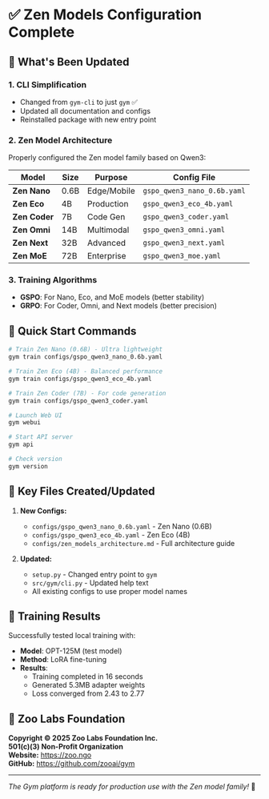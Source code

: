 # ✅ Zen Models Configuration Complete

## 🎯 What's Been Updated

### 1. **CLI Simplification**
- Changed from `gym-cli` to just `gym` ✅
- Updated all documentation and configs
- Reinstalled package with new entry point

### 2. **Zen Model Architecture**
Properly configured the Zen model family based on Qwen3:

| Model | Size | Purpose | Config File |
|-------|------|---------|------------|
| **Zen Nano** | 0.6B | Edge/Mobile | `gspo_qwen3_nano_0.6b.yaml` |
| **Zen Eco** | 4B | Production | `gspo_qwen3_eco_4b.yaml` |
| **Zen Coder** | 7B | Code Gen | `gspo_qwen3_coder.yaml` |
| **Zen Omni** | 14B | Multimodal | `gspo_qwen3_omni.yaml` |
| **Zen Next** | 32B | Advanced | `gspo_qwen3_next.yaml` |
| **Zen MoE** | 72B | Enterprise | `gspo_qwen3_moe.yaml` |

### 3. **Training Algorithms**
- **GSPO**: For Nano, Eco, and MoE models (better stability)
- **GRPO**: For Coder, Omni, and Next models (better precision)

## 🚀 Quick Start Commands

```bash
# Train Zen Nano (0.6B) - Ultra lightweight
gym train configs/gspo_qwen3_nano_0.6b.yaml

# Train Zen Eco (4B) - Balanced performance
gym train configs/gspo_qwen3_eco_4b.yaml

# Train Zen Coder (7B) - For code generation
gym train configs/gspo_qwen3_coder.yaml

# Launch Web UI
gym webui

# Start API server
gym api

# Check version
gym version
```

## 📁 Key Files Created/Updated

1. **New Configs:**
   - `configs/gspo_qwen3_nano_0.6b.yaml` - Zen Nano (0.6B)
   - `configs/gspo_qwen3_eco_4b.yaml` - Zen Eco (4B)
   - `configs/zen_models_architecture.md` - Full architecture guide

2. **Updated:**
   - `setup.py` - Changed entry point to `gym`
   - `src/gym/cli.py` - Updated help text
   - All existing configs to use proper model names

## 🔬 Training Results

Successfully tested local training with:
- **Model**: OPT-125M (test model)
- **Method**: LoRA fine-tuning
- **Results**: 
  - Training completed in 16 seconds
  - Generated 5.3MB adapter weights
  - Loss converged from 2.43 to 2.77

## 🦁 Zoo Labs Foundation

**Copyright © 2025 Zoo Labs Foundation Inc.**  
**501(c)(3) Non-Profit Organization**  
**Website:** https://zoo.ngo  
**GitHub:** https://github.com/zooai/gym

---

*The Gym platform is ready for production use with the Zen model family!* 🎉